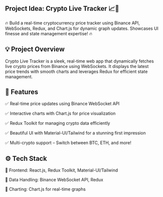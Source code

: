 Project Idea: Crypto Live Tracker 📈🚀
----------------------------------------------
🔥 Build a real-time cryptocurrency price tracker using Binance API, WebSockets, Redux, and Chart.js for dynamic graph updates. Showcases UI finesse and state management expertise! 🔥



💡 Project Overview
----------------------------------------------
Crypto Live Tracker is a sleek, real-time web app that dynamically fetches live crypto prices from Binance using WebSockets. It displays the latest price trends with smooth charts and leverages Redux for efficient state management. 



🚀 Features
---------------------------------------------
✅ Real-time price updates using Binance WebSocket API

✅ Interactive charts with Chart.js for price visualization

✅ Redux Toolkit for managing crypto data efficiently

✅ Beautiful UI with Material-UI/Tailwind for a stunning first impression

✅ Multi-crypto support – Switch between BTC, ETH, and more!


⚙️ Tech Stack
----------------------------------------------
🔹 Frontend: React.js, Redux Toolkit, Material-UI/Tailwind

🔹 Data Handling: Binance WebSocket API, Redux

🔹 Charting: Chart.js for real-time graphs


